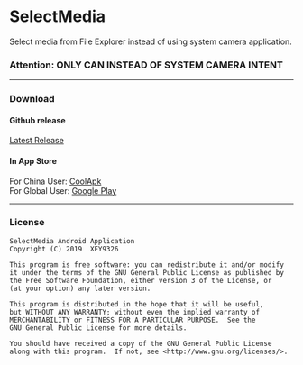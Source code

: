 # SelectMedia
Select media from File Explorer instead of using system camera application.  
  
### Attention: ONLY CAN INSTEAD OF SYSTEM CAMERA INTENT

-----  

### Download

#### Github release
[Latest Release](https://github.com/XFY9326/SelectMedia/releases/latest)

#### In App Store
For China User:  [CoolApk](https://www.coolapk.com/apk/163965)  
For Global User:  [Google Play](https://play.google.com/store/apps/details?id=tool.xfy9326.selectmedia)  

-----  

### License

    SelectMedia Android Application
    Copyright (C) 2019  XFY9326

    This program is free software: you can redistribute it and/or modify
    it under the terms of the GNU General Public License as published by
    the Free Software Foundation, either version 3 of the License, or
    (at your option) any later version.

    This program is distributed in the hope that it will be useful,
    but WITHOUT ANY WARRANTY; without even the implied warranty of
    MERCHANTABILITY or FITNESS FOR A PARTICULAR PURPOSE.  See the
    GNU General Public License for more details.

    You should have received a copy of the GNU General Public License
    along with this program.  If not, see <http://www.gnu.org/licenses/>.
